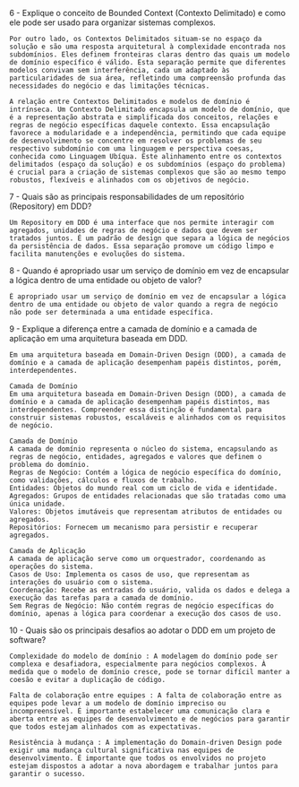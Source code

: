 6 -  Explique o conceito de Bounded Context (Contexto Delimitado) e como ele pode ser usado para organizar sistemas complexos. 

    Por outro lado, os Contextos Delimitados situam-se no espaço da solução e são uma resposta arquitetural à complexidade encontrada nos subdomínios. Eles definem fronteiras claras dentro das quais um modelo de domínio específico é válido. Esta separação permite que diferentes modelos convivam sem interferência, cada um adaptado às particularidades de sua área, refletindo uma compreensão profunda das necessidades do negócio e das limitações técnicas.
    
    A relação entre Contextos Delimitados e modelos de domínio é intrínseca. Um Contexto Delimitado encapsula um modelo de domínio, que é a representação abstrata e simplificada dos conceitos, relações e regras de negócio específicas daquele contexto. Essa encapsulação favorece a modularidade e a independência, permitindo que cada equipe de desenvolvimento se concentre em resolver os problemas de seu respectivo subdomínio com uma linguagem e perspectiva coesas, conhecida como Linguagem Ubíqua. Este alinhamento entre os contextos delimitados (espaço da solução) e os subdomínios (espaço do problema) é crucial para a criação de sistemas complexos que são ao mesmo tempo robustos, flexíveis e alinhados com os objetivos de negócio.

 7 - Quais são as principais responsabilidades de um repositório (Repository) em DDD?
    
    Um Repository em DDD é uma interface que nos permite interagir com agregados, unidades de regras de negócio e dados que devem ser tratados juntos. É um padrão de design que separa a lógica de negócios da persistência de dados. Essa separação promove um código limpo e facilita manutenções e evoluções do sistema.

8 -  Quando é apropriado usar um serviço de domínio em vez de encapsular a lógica dentro de uma entidade ou objeto de valor?  

    É apropriado usar um serviço de domínio em vez de encapsular a lógica dentro de uma entidade ou objeto de valor quando a regra de negócio não pode ser determinada a uma entidade específica.

9 -  Explique a diferença entre a camada de domínio e a camada de aplicação em uma arquitetura baseada em DDD.

    Em uma arquitetura baseada em Domain-Driven Design (DDD), a camada de domínio e a camada de aplicação desempenham papéis distintos, porém, interdependentes. 
    
    Camada de Domínio
    Em uma arquitetura baseada em Domain-Driven Design (DDD), a camada de domínio e a camada de aplicação desempenham papéis distintos, mas interdependentes. Compreender essa distinção é fundamental para construir sistemas robustos, escaláveis e alinhados com os requisitos de negócio.
    
    Camada de Domínio
    A camada de domínio representa o núcleo do sistema, encapsulando as regras de negócio, entidades, agregados e valores que definem o problema do domínio.
    Regras de Negócio: Contém a lógica de negócio específica do domínio, como validações, cálculos e fluxos de trabalho.
    Entidades: Objetos do mundo real com um ciclo de vida e identidade.
    Agregados: Grupos de entidades relacionadas que são tratadas como uma única unidade.
    Valores: Objetos imutáveis que representam atributos de entidades ou agregados.
    Repositórios: Fornecem um mecanismo para persistir e recuperar agregados.
    
    Camada de Aplicação
    A camada de aplicação serve como um orquestrador, coordenando as operações do sistema.
    Casos de Uso: Implementa os casos de uso, que representam as interações do usuário com o sistema.
    Coordenação: Recebe as entradas do usuário, valida os dados e delega a execução das tarefas para a camada de domínio.
    Sem Regras de Negócio: Não contém regras de negócio específicas do domínio, apenas a lógica para coordenar a execução dos casos de uso.

10 -  Quais são os principais desafios ao adotar o DDD em um projeto de software?

    Complexidade do modelo de domínio : A modelagem do domínio pode ser complexa e desafiadora, especialmente para negócios complexos. À medida que o modelo de domínio cresce, pode se tornar difícil manter a coesão e evitar a duplicação de código.
    
    Falta de colaboração entre equipes : A falta de colaboração entre as equipes pode levar a um modelo de domínio impreciso ou incompreensível. É importante estabelecer uma comunicação clara e aberta entre as equipes de desenvolvimento e de negócios para garantir que todos estejam alinhados com as expectativas.
    
    Resistência à mudança : A implementação do Domain-driven Design pode exigir uma mudança cultural significativa nas equipes de desenvolvimento. É importante que todos os envolvidos no projeto estejam dispostos a adotar a nova abordagem e trabalhar juntos para garantir o sucesso.
